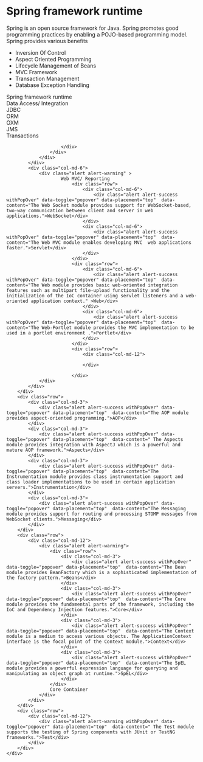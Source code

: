 <div class="row">
		<div class="col-md-12"><h1>Spring framework runtime</h1></div>
</div>
<div class="row">
		<div class="col-md-12">Spring is an open source framework for Java. Spring promotes good programming practices by enabling a POJO-based programming model. Spring provides various benefits
		<ul>
			<li>Inversion Of Control</li>
			<li>Aspect Oriented Programming</li>
			<li>Lifecycle Management of Beans</li>
			<li>MVC Framework</li>
			<li>Transaction Management</li>
			<li>Database Exception Handling</li>
		</ul>
		</div>
	</div>
<div class="well boldAndCenter">
	<div class="row">
		<div class="col-md-12">Spring framework runtime</div>
	</div>
	<div class="row" id="Spring-Architecture">
		<div class="row">
			<div class="col-md-6">
				<div class="alert alert-warning" >
		      		Data Access/ Integration
		      		<div class="row">
						<div class="col-md-6">
							<div class="alert alert-success withPopOver" data-toggle="popover" data-placement="top"  data-content="The JDBC module helps in removing redundant JDBC related code by providing a JDBC-abstraction layer which reduces time to market of a quality software.">JDBC</div>
						</div>
						<div class="col-md-6">
							<div class="alert alert-success withPopOver" data-toggle="popover" data-placement="top"  data-content="The ORM module provides integration to major ORM frameworks e.g. Hibernate or JPA." >ORM</div>
						</div>
					</div>
					<div class="row">
						<div class="col-md-6">
							<div class="alert alert-success withPopOver" data-toggle="popover" data-placement="top"  data-content="The OXM module provides an abstraction layer that supports Object over XML mapping implementations for frameworks like JAXB , XMLBeans etc.">OXM</div>
						</div>
						<div class="col-md-6">
							<div class="alert alert-success withPopOver" data-toggle="popover" data-placement="top"  data-content="The Java Messaging Service JMS module contains features for producing and consuming messages.">JMS</div>
						</div>
					</div>
					<div class="row">
						<div class="col-md-12">
							<div class="alert alert-success withPopOver" data-toggle="popover" data-placement="top"  data-content="The Transaction module supports transaction management (i.e. help in obtaining atomic nature of befaviour)">Transactions</div>
								
						</div>
					</div>
		    	</div>
	    	</div>
		    <div class="col-md-6">
		    	<div class="alert alert-warning" >
		    			Web MVC/ Reporting
		    				<div class="row">
								<div class="col-md-6">
									<div class="alert alert-success withPopOver" data-toggle="popover" data-placement="top"  data-content="The Web Socket module provides support for WebSocket-based, two-way communication between client and server in web applications.">WebSocket</div>
								</div>
								<div class="col-md-6">
									<div class="alert alert-success withPopOver" data-toggle="popover" data-placement="top"  data-content="The Web MVC module enables developing MVC  web applications faster.">Servlet</div>
								</div>
							</div>
							<div class="row">
								<div class="col-md-6">
									<div class="alert alert-success withPopOver" data-toggle="popover" data-placement="top"  data-content="The Web module provides basic web-oriented integration features such as multipart file-upload functionality and the initialization of the IoC container using servlet listeners and a web-oriented application context." >Web</div>
								</div>
								<div class="col-md-6">
									<div class="alert alert-success withPopOver" data-toggle="popover" data-placement="top"  data-content="The Web-Portlet module provides the MVC implementation to be used in a portlet environment .">Portlet</div>
								</div>
							</div>
							<div class="row">
								<div class="col-md-12">
									
								</div>
								
							</div>
		    	</div>
		    </div>
		</div>
		<div class="row">
			<div class="col-md-3">
				<div class="alert alert-success withPopOver" data-toggle="popover" data-placement="top"  data-content="The AOP module provides aspect-oriented programming.">AOP</div>
			</div>
			<div class="col-md-3">
				<div class="alert alert-success withPopOver" data-toggle="popover" data-placement="top"  data-content=" The Aspects module provides integration with AspectJ which is a powerful and mature AOP framework.">Aspects</div>
			</div>
			<div class="col-md-3">
				<div class="alert alert-success withPopOver" data-toggle="popover" data-placement="top"  data-content="The Instrumentation module provides class instrumentation support and class loader implementations to be used in certain application servers.">Instrumentation</div>
			</div>
			<div class="col-md-3">
				<div class="alert alert-success withPopOver" data-toggle="popover" data-placement="top"  data-content="The Messaging module provides support for routing and processing STOMP messages from WebSocket clients.">Messaging</div>
			</div>
		</div>
		<div class="row">
			<div class="col-md-12">
				<div class="alert alert-warning">
					<div class="row">
						<div class="col-md-3">
							<div class="alert alert-success withPopOver" data-toggle="popover" data-placement="top"  data-content="The Bean module provides BeanFactory which is a sophisticated implementation of the factory pattern.">Beans</div>
						</div>
						<div class="col-md-3">
							<div class="alert alert-success withPopOver" data-toggle="popover" data-placement="top"  data-content="The Core module provides the fundamental parts of the framework, including the IoC and Dependency Injection features.">Core</div>
						</div>
						<div class="col-md-3">
							<div class="alert alert-success withPopOver" data-toggle="popover" data-placement="top"  data-content="The Context module is a medium to access various objects. The ApplicationContext interface is the focal point of the Context module.">Context</div>
						</div>
						<div class="col-md-3">
							<div class="alert alert-success withPopOver" data-toggle="popover" data-placement="top"  data-content="The SpEL module provides a powerful expression language for querying and manipulating an object graph at runtime.">SpEL</div>
						</div>
					</div>
					Core Container
				</div>
			</div>
		</div>
		<div class="row">
			<div class="col-md-12">
				<div class="alert alert-warning withPopOver" data-toggle="popover" data-placement="top"  data-content=" The Test module supports the testing of Spring components with JUnit or TestNG frameworks.">Test</div>
			</div>
		</div>
	</div>
</div>